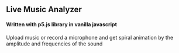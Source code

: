 ## Live Music Analyzer

#### Written with p5.js library in vanilla javascript

Upload music or record a microphone and get spiral animation by the amplitude and frequencies of the sound
